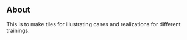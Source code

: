 About
-----

This is to make tiles for illustrating cases and realizations for different trainings.
